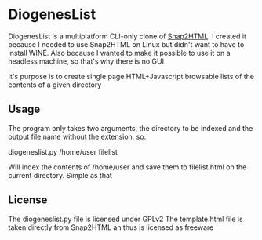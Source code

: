 # DiogenesList

DiogenesList is a multiplatform CLI-only clone of [Snap2HTML](http://www.rlvision.com/snap2html/about.php). I created it because I needed to use Snap2HTML on Linux but didn't want to have to install WINE. Also because I wanted to make it possible to use it on a headless machine, so that's why there is no GUI 

It's purpose is to create single page HTML+Javascript browsable lists of the contents of a given directory

## Usage
The program only takes two arguments, the directory to be indexed and the output file name without the extension, so:

 diogeneslist.py /home/user filelist
 
Will index the contents of /home/user and save them to filelist.html on the current directory. Simple as that


## License
The diogeneslist.py file is licensed under GPLv2
The template.html file is taken directly from Snap2HTML an thus is licensed as freeware
